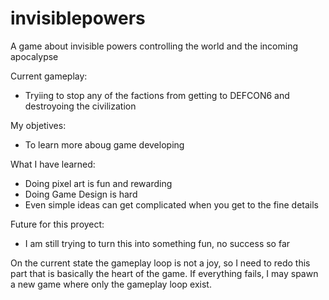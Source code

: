 # invisiblepowers
A game about invisible powers controlling the world and the incoming apocalypse

Current gameplay:
 - Tryiing to stop any of the factions from getting to DEFCON6 and destroyoing the civilization

My objetives:
 - To learn more aboug game developing 

What I have learned:
 - Doing pixel art is fun and rewarding
 - Doing Game Design is hard 
 - Even simple ideas can get complicated when you get to the fine details 

Future for this proyect:
 - I am still trying to turn this into something fun, no success so far

On the current state the gameplay loop is not a joy,  so I need to redo this part that is basically the heart of the game. If everything fails, I may spawn a new game where only the gameplay loop exist.   
